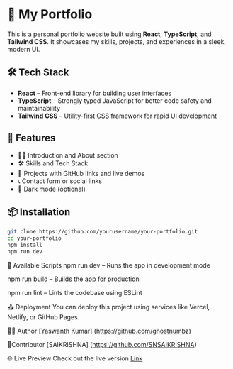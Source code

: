 # 🚀 My Portfolio

This is a personal portfolio website built using **React**, **TypeScript**, and **Tailwind CSS**. It showcases my skills, projects, and experiences in a sleek, modern UI.

## 🛠️ Tech Stack

- **React** – Front-end library for building user interfaces
- **TypeScript** – Strongly typed JavaScript for better code safety and maintainability
- **Tailwind CSS** – Utility-first CSS framework for rapid UI development

## 📸 Features

- 🧑‍💻 Introduction and About section  
- 🛠️ Skills and Tech Stack  
- 📁 Projects with GitHub links and live demos  
- 📞 Contact form or social links  
- 🌙 Dark mode (optional)

## 📦 Installation

```bash
git clone https://github.com/yourusername/your-portfolio.git
cd your-portfolio
npm install
npm run dev
```

🔧 Available Scripts
npm run dev – Runs the app in development mode

npm run build – Builds the app for production

npm run lint – Lints the codebase using ESLint



📤 Deployment
You can deploy this project using services like Vercel, Netlify, or GitHub Pages.

🙋‍♂️ Author
 [Yaswanth Kumar] (https://github.com/ghostnumbz)

👤Contributor
 [SAIKRISHNA] (https://github.com/SNSAIKRISHNA)

🌐 Live Preview
Check out the live version [Link](https://ghostnumbz.netlify.app/)
